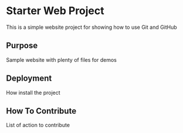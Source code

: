 # Starter Web Project

This is a simple website project for showing how to use Git and GitHub

## Purpose

Sample website with plenty of files for demos

## Deployment

How install the project

## How To Contribute

List of action to contribute